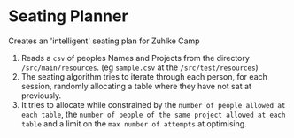 # Seating Planner
Creates an 'intelligent' seating plan for Zuhlke Camp

1. Reads a `csv` of peoples Names and Projects from the directory `/src/main/resources`. (eg `sample.csv` at the `/src/test/resources`)
2. The seating algorithm tries to iterate through each person, for each session, randomly allocating a table where they have not sat at previously.
3. It tries to allocate while constrained by the `number of people allowed at each table`, the `number of people of the same project allowed at each table` and a limit on the `max number of attempts` at optimising. 
